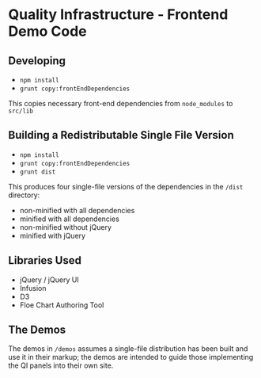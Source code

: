 # Quality Infrastructure - Frontend Demo Code

## Developing

- `npm install`
- `grunt copy:frontEndDependencies`

This copies necessary front-end dependencies from `node_modules` to `src/lib`

## Building a Redistributable Single File Version

- `npm install`
- `grunt copy:frontEndDependencies`
- `grunt dist`

This produces four single-file versions of the dependencies in the `/dist` directory:
- non-minified with all dependencies
- minified with all dependencies
- non-minified without jQuery
- minified with jQuery

## Libraries Used
- jQuery / jQuery UI
- Infusion
- D3
- Floe Chart Authoring Tool

## The Demos

The demos in `/demos` assumes a single-file distribution has been built and use it in their markup; the demos are intended to guide those implementing the QI panels into their own site.
